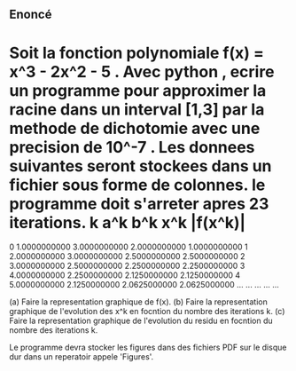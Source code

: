 ## Enoncé 

Soit la fonction polynomiale f(x) = x^3 - 2x^2 - 5 .
Avec python , ecrire un programme pour approximer la racine dans un interval
[1,3] par la methode de dichotomie avec une precision de 10^-7 .
Les donnees suivantes seront stockees dans un fichier sous forme de colonnes. le programme
doit s'arreter apres 23 iterations.
k   a^k             b^k              x^k               |f(x^k)|
=========================================================================
0   1.0000000000    3.0000000000     2.0000000000      1.0000000000
1   2.0000000000    3.0000000000     2.5000000000      2.5000000000
2   3.0000000000    2.5000000000     2.2500000000      2.2500000000
3   4.0000000000    2.2500000000     2.1250000000      2.1250000000
4   5.0000000000    2.1250000000     2.0625000000      2.0625000000
...     ...              ...             ...                ...

(a) Faire la representation graphique de f(x).
(b) Faire la representation graphique de l'evolution des x^k en focntion du nombre
des iterations k.
(c) Faire la representation graphique de l'evolution du residu en focntion du nombre
des iterations k.

Le programme devra stocker les figures dans des fichiers PDF sur le disque
dur dans un reperatoir appele 'Figures'.

